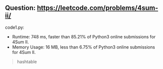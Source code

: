 ## Question: https://leetcode.com/problems/4sum-ii/

code1.py:
* Runtime: 748 ms, faster than 85.21% of Python3 online submissions for 4Sum II.
* Memory Usage: 16 MB, less than 6.75% of Python3 online submissions for 4Sum II.
> hashtable